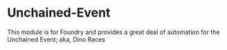 # Unchained-Event
This module is for Foundry and provides a great deal of automation for the Unchained Event; aka, Dino Races

